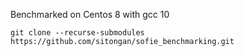 Benchmarked on Centos 8 with gcc 10

```git clone --recurse-submodules https://github.com/sitongan/sofie_benchmarking.git ```
